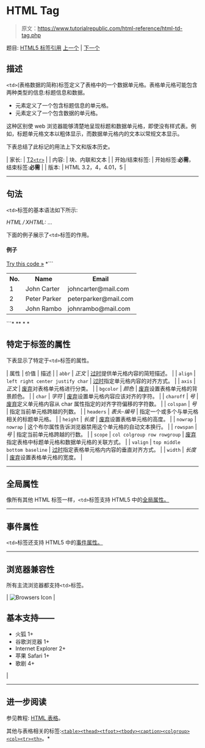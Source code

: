 # HTML Tag

> 原文：<https://www.tutorialrepublic.com/html-reference/html-td-tag.php>

题目: [HTML5 标签引用](html5-tags.php) [上一个](html-tbody-tag.php) | [下一个](html5-template-tag.php)

## 描述

`<td>`(表格数据的简称)标签定义了表格中的一个数据单元格。表格单元格可能包含两种类型的信息:标题信息和数据。

*   元素定义了一个包含标题信息的单元格。
*   元素定义了一个包含数据的单元格。

这种区别使 web 浏览器能够清楚地呈现标题和数据单元格，即使没有样式表。例如，标题单元格文本以粗体显示，而数据单元格内的文本以常规文本显示。

下表总结了此标记的用法上下文和版本历史。

| 家长: | [T2`<tr>`](html-tr-tag.php) |
| 内容: | 块、内联和文本 |
| 开始/结束标签: | 开始标签:**必需**，结束标签:**必需** |
| 版本: | HTML 3.2，4，4.01，5 |

* * *

## 句法

`<td>`标签的基本语法如下所示:

*HTML / XHTML:* <td> ... </td>

下面的例子展示了`<td>`标签的作用。

#### 例子

[Try this code »](../codelab.php?topic=html&file=td-tag "Try this code using online Editor") *```
<table>
    <tr>
        <th>No.</th>
        <th>Name</th>
        <th>Email</th>
    </tr>
    <tr>
        <td>1</td>
        <td>John Carter</td>
        <td>johncarter@mail.com</td>
    </tr>
    <tr>
        <td>2</td>
        <td>Peter Parker</td>
        <td>peterparker@mail.com</td>
    </tr>
    <tr>
        <td>3</td>
        <td>John Rambo</td>
        <td>johnrambo@mail.com</td>
    </tr>
</table>
```*  ** * *

## 特定于标签的属性

下表显示了特定于`<td>`标签的属性。

| 属性 | 价值 | 描述 |
| `abbr` | *正文* | [过时](../definitions.php#obsolete "Not supported in HTML5")提供单元格内容的简短描述。 |
| `align` | `left
right
center
justify
char` | [过时](../definitions.php#obsolete "Not supported in HTML5")指定单元格内容的对齐方式。 |
| `axis` | *正文* | [废弃](../definitions.php#obsolete "Not supported in HTML5")对表格单元格进行分类。 |
| `bgcolor` | *颜色* | [废弃](../definitions.php#obsolete "Not supported in HTML5")设置表格单元格的背景颜色。 |
| `char` | *字符* | [废弃](../definitions.php#obsolete "Not supported in HTML5")设置单元格内容应该对齐的字符。 |
| `charoff` | *号* | [废弃](../definitions.php#obsolete "Not supported in HTML5")定义单元格内容从 char 属性指定的对齐字符偏移的字符数。 |
| `colspan` | *号* | 指定当前单元格跨越的列数。 |
| `headers` | *表头-编号* | 指定一个或多个与单元格相关的标题单元格。 |
| `height` | *长度* | [废弃](../definitions.php#obsolete "Not supported in HTML5")设置表格单元格的高度。 |
| `nowrap` | `nowrap` | 这个布尔属性告诉浏览器禁用这个单元格的自动文本换行。 |
| `rowspan` | *号* | 指定当前单元格跨越的行数。 |
| `scope` | `col
colgroup
row
rowgroup` | [废弃](../definitions.php#obsolete "Not supported in HTML5")指定表格中标题单元格和数据单元格的关联方式。 |
| `valign` | `top
middle
bottom
baseline` | [过时](../definitions.php#obsolete "Not supported in HTML5")指定表格单元格内内容的垂直对齐方式。 |
| `width` | *长度* | [废弃](../definitions.php#obsolete "Not supported in HTML5")设置表格单元格的宽度。 |

* * *

## 全局属性

像所有其他 HTML 标签一样，`<td>`标签支持 HTML5 中的[全局属性。](html5-global-attributes.php)

* * *

## 事件属性

`<td>`标签还支持 HTML5 中的[事件属性。](html5-event-attributes.php)

* * *

## 浏览器兼容性

所有主流浏览器都支持`<td>`标签。

| ![Browsers Icon](img/e9331123c77668c1832e541c2fca1002.png) | 

## 基本支持——

*   火狐 1+
*   谷歌浏览器 1+
*   Internet Explorer 2+
*   苹果 Safari 1+
*   歌剧 4+

 |

* * *

## 进一步阅读

参见教程: [HTML 表格](../html-tutorial/html-tables.php)。

其他与表格相关的标签:[`<table>`](html-table-tag.php)[`<thead>`](html-thead-tag.php)[`<tfoot>`](html-tfoot-tag.php)[`<tbody>`](html-tbody-tag.php)[`<caption>`](html-caption-tag.php)[`<colgroup>`](html-colgroup-tag.php)[`<col>`](html-col-tag.php)[`<tr>`](html-tr-tag.php)[`<th>`](html-th-tag.php)。*